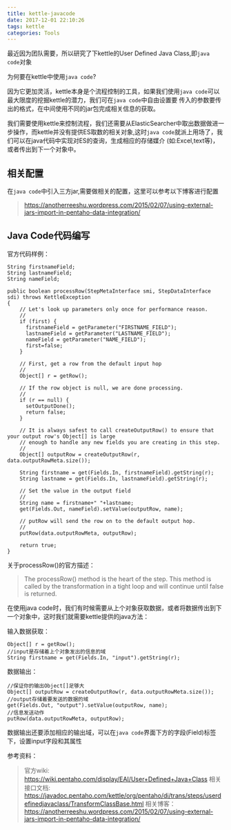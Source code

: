 ```yaml
---
title: kettle-javacode
date: 2017-12-01 22:10:26
tags: kettle
categories: Tools
---
```


最近因为团队需要，所以研究了下kettle的User Defined Java Class,即`java code`对象

为何要在kettle中使用`java code`?

因为它更加灵活，kettle本身是个流程控制的工具，如果我们使用`java code`可以最大限度的挖掘kettle的潜力，我们可在`java code`中自由设置要
传入的参数要传出的格式，在中间使用不同的jar包完成相关信息的获取。

我们需要使用kettle来控制流程，我们还需要从ElasticSearcher中取出数据做进一步操作，而kettle并没有提供ES取数的相关对象,这时`java code`就派上用场了，我们可以在java代码中实现对ES的查询，生成相应的存储媒介
(如:Excel,text等)，或者传出到下一个对象中。

## 相关配置
在`java code`中引入三方jar,需要做相关的配置，这里可以参考以下博客进行配置
>https://anotherreeshu.wordpress.com/2015/02/07/using-external-jars-import-in-pentaho-data-integration/


## Java Code代码编写
官方代码样例：

```
String firstnameField;
String lastnameField;
String nameField;
 
public boolean processRow(StepMetaInterface smi, StepDataInterface sdi) throws KettleException
{
    // Let's look up parameters only once for performance reason.
    //
    if (first) {
      firstnameField = getParameter("FIRSTNAME_FIELD");
      lastnameField = getParameter("LASTNAME_FIELD");
      nameField = getParameter("NAME_FIELD");
      first=false;
    }
 
    // First, get a row from the default input hop
    //
    Object[] r = getRow();
 
    // If the row object is null, we are done processing.
    //
    if (r == null) {
      setOutputDone();
      return false;
    }
 
    // It is always safest to call createOutputRow() to ensure that your output row's Object[] is large
    // enough to handle any new fields you are creating in this step.
    //
    Object[] outputRow = createOutputRow(r, data.outputRowMeta.size());
 
    String firstname = get(Fields.In, firstnameField).getString(r);
    String lastname = get(Fields.In, lastnameField).getString(r);
 
    // Set the value in the output field
    //
    String name = firstname+" "+lastname;
    get(Fields.Out, nameField).setValue(outputRow, name);
 
    // putRow will send the row on to the default output hop.
    //
    putRow(data.outputRowMeta, outputRow);
 
    return true;
}

```

关于processRow()的官方描述：
>The processRow() method is the heart of the step.  This method is called by the transformation in a tight loop and will continue until false is returned.

在使用java code时，我们有时候需要从上个对象获取数据，或者将数据传出到下一个对象中，这时我们就需要kettle提供的java方法：

输入数据获取：
```
Object[] r = getRow();
//input是存储着上个对象发出的信息的域
String firstname = get(Fields.In, "input").getString(r);
```
数据输出：
```
//保证你的输出Object[]足够大
Object[] outputRow = createOutputRow(r, data.outputRowMeta.size());
//output存储着要发送的数据的域
get(Fields.Out, "output").setValue(outputRow, name);
//信息发送动作
putRow(data.outputRowMeta, outputRow);
```
数据输出还要添加相应的输出域，可以在`java code`界面下方的字段(Field)标签下，设置input字段和其属性

参考资料：

>官方wiki: 
https://wiki.pentaho.com/display/EAI/User+Defined+Java+Class
>相关接口文档:
>https://javadoc.pentaho.com/kettle/org/pentaho/di/trans/steps/userdefinedjavaclass/TransformClassBase.html
>相关博客：
>https://anotherreeshu.wordpress.com/2015/02/07/using-external-jars-import-in-pentaho-data-integration/
